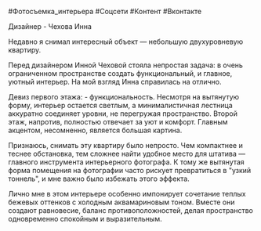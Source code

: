 #Фотосъемка_интерьера #Соцсети #Контент #Вконтакте 

Дизайнер - Чехова Инна

Недавно я снимал интересный объект — небольшую двухуровневую квартиру.

Перед дизайнером Инной Чеховой стояла непростая задача: в очень ограниченном пространстве создать функциональный, и главное, уютный интерьер. На мой взгляд Инна справилась на отлично.

Девиз первого этажа: - функциональность. Несмотря на вытянутую форму, интерьер остается светлым, а минималистичная лестница аккуратно соединяет уровни, не перегружая пространство. 
Второй этаж, напротив, полностью отвечает за уют и комфорт. Главным акцентом, несомненно, является большая картина.

Признаюсь, снимать эту квартиру было непросто. Чем компактнее и теснее обстановка, тем сложнее найти удобное место для штатива — главного инструмента интерьерного фотографа. К тому же вытянутая форма помещения на фотографии часто рискует превратиться в "узкий тоннель", и мне важно было избежать этого эффекта.

Лично мне в этом интерьере особенно импонирует сочетание теплых бежевых оттенков с холодным аквамариновым тоном. Вместе они создают равновесие, баланс противоположностей, делая пространство одновременно спокойным и выразительным.